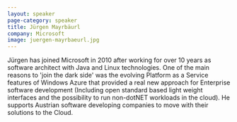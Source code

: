 ```yaml
---
layout: speaker
page-category: speaker
title: Jürgen Mayrbäurl
company: Microsoft
image: juergen-mayrbaeurl.jpg
---
```


Jürgen has joined Microsoft in 2010 after working for over 10 years as software architect with Java and Linux technologies. One of the main reasons to 'join the dark side' was the evolving Platform as a Service features of Windows Azure that provided a real new approach for Enterprise software development (Including open standard based light weight interfaces and the possibility to run non-dotNET workloads in the cloud). He supports Austrian software developing companies to move with their solutions to the Cloud.